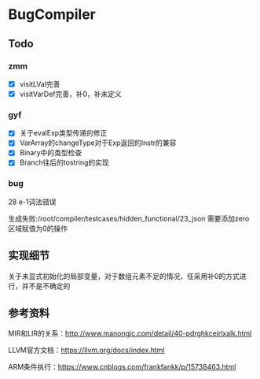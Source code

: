 # BugCompiler

## Todo

### zmm

- [x] visitLVal完善
- [x] visitVarDef完善，补0，补未定义
### gyf
- [x] 关于evalExp类型传递的修正
- [x] VarArray的changeType对于Exp返回的Instr的兼容
- [x] Binary中的类型检查
- [x] Branch往后的tostring的实现

### bug
28 e-1词法错误

生成失败:/root/compiler/testcases/hidden_functional/23_json  需要添加zero区域赋值为0的操作

## 实现细节
关于未显式初始化的局部变量，对于数组元素不足的情况，任采用补0的方式进行，并不是不确定的

## 参考资料
MIR和LIR的关系：http://www.manongjc.com/detail/40-pdrghkceirlxalk.html

LLVM官方文档：https://llvm.org/docs/index.html

ARM条件执行：https://www.cnblogs.com/frankfankk/p/15738463.html
